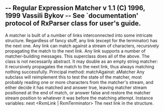 -- Regular Expression Matcher v 1.1 (C) 1996, 1999 Vassili Bykov
-- See `documentation' protocol of RxParser class for user's guide.
--
A matcher is built of a number of links interconnected into some intricate structure. Regardless of fancy stuff, any link (except for the terminator) has the next one. Any link can match against a stream of characters, recursively propagating the match to the next link. Any link supports a number of matcher-building messages. This superclass does all of the above. 
The class is not necessarily abstract. It may double as an empty string matcher: it recursively propagates the match to the next link, thus always matching nothing successfully.
Principal method:
	matchAgainst: aMatcher
		Any subclass will reimplement this to test the state of the matcher, most
		probably reading one or more characters from the matcher's stream, and
		either decide it has matched and answer true, leaving matcher stream
		positioned at the end of match, or answer false and restore the matcher
		stream position to whatever it was before the matching attempt.
Instance variables:
	next		<RxmLink | RxmTerminator> The next link in the structure.